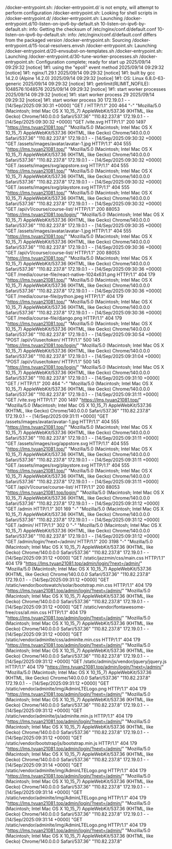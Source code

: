 /docker-entrypoint.sh: /docker-entrypoint.d/ is not empty, will attempt to perform configuration
/docker-entrypoint.sh: Looking for shell scripts in /docker-entrypoint.d/
/docker-entrypoint.sh: Launching /docker-entrypoint.d/10-listen-on-ipv6-by-default.sh
10-listen-on-ipv6-by-default.sh: info: Getting the checksum of /etc/nginx/conf.d/default.conf
10-listen-on-ipv6-by-default.sh: info: /etc/nginx/conf.d/default.conf differs from the packaged version
/docker-entrypoint.sh: Sourcing /docker-entrypoint.d/15-local-resolvers.envsh
/docker-entrypoint.sh: Launching /docker-entrypoint.d/20-envsubst-on-templates.sh
/docker-entrypoint.sh: Launching /docker-entrypoint.d/30-tune-worker-processes.sh
/docker-entrypoint.sh: Configuration complete; ready for start up
2025/09/14 09:29:32 [notice] 1#1: using the "epoll" event method
2025/09/14 09:29:32 [notice] 1#1: nginx/1.29.1
2025/09/14 09:29:32 [notice] 1#1: built by gcc 14.2.0 (Alpine 14.2.0) 
2025/09/14 09:29:32 [notice] 1#1: OS: Linux 6.8.0-63-generic
2025/09/14 09:29:32 [notice] 1#1: getrlimit(RLIMIT_NOFILE): 1048576:1048576
2025/09/14 09:29:32 [notice] 1#1: start worker processes
2025/09/14 09:29:32 [notice] 1#1: start worker process 29
2025/09/14 09:29:32 [notice] 1#1: start worker process 30
172.19.0.1 - - [14/Sep/2025:09:30:31 +0000] "GET / HTTP/1.1" 200 464 "-" "Mozilla/5.0 (Macintosh; Intel Mac OS X 10_15_7) AppleWebKit/537.36 (KHTML, like Gecko) Chrome/140.0.0.0 Safari/537.36" "110.82.237.8"
172.19.0.1 - - [14/Sep/2025:09:30:32 +0000] "GET /vite.svg HTTP/1.1" 200 1497 "https://lms.tyuan21081.top/" "Mozilla/5.0 (Macintosh; Intel Mac OS X 10_15_7) AppleWebKit/537.36 (KHTML, like Gecko) Chrome/140.0.0.0 Safari/537.36" "110.82.237.8"
172.19.0.1 - - [14/Sep/2025:09:30:32 +0000] "GET /assets/images/avatar/avatar-1.jpg HTTP/1.1" 404 555 "https://lms.tyuan21081.top/" "Mozilla/5.0 (Macintosh; Intel Mac OS X 10_15_7) AppleWebKit/537.36 (KHTML, like Gecko) Chrome/140.0.0.0 Safari/537.36" "110.82.237.8"
172.19.0.1 - - [14/Sep/2025:09:30:32 +0000] "GET /assets/images/svg/appstore.svg HTTP/1.1" 404 555 "https://lms.tyuan21081.top/" "Mozilla/5.0 (Macintosh; Intel Mac OS X 10_15_7) AppleWebKit/537.36 (KHTML, like Gecko) Chrome/140.0.0.0 Safari/537.36" "110.82.237.8"
172.19.0.1 - - [14/Sep/2025:09:30:32 +0000] "GET /assets/images/svg/playstore.svg HTTP/1.1" 404 555 "https://lms.tyuan21081.top/" "Mozilla/5.0 (Macintosh; Intel Mac OS X 10_15_7) AppleWebKit/537.36 (KHTML, like Gecko) Chrome/140.0.0.0 Safari/537.36" "110.82.237.8"
172.19.0.1 - - [14/Sep/2025:09:30:32 +0000] "GET /api/v1/course/course-list/ HTTP/1.1" 200 88053 "https://lms.tyuan21081.top/login/" "Mozilla/5.0 (Macintosh; Intel Mac OS X 10_15_7) AppleWebKit/537.36 (KHTML, like Gecko) Chrome/140.0.0.0 Safari/537.36" "110.82.237.8"
172.19.0.1 - - [14/Sep/2025:09:30:35 +0000] "GET /assets/images/avatar/avatar-1.jpg HTTP/1.1" 404 555 "https://lms.tyuan21081.top/" "Mozilla/5.0 (Macintosh; Intel Mac OS X 10_15_7) AppleWebKit/537.36 (KHTML, like Gecko) Chrome/140.0.0.0 Safari/537.36" "110.82.237.8"
172.19.0.1 - - [14/Sep/2025:09:30:36 +0000] "GET /api/v1/course/course-list/ HTTP/1.1" 200 88053 "https://lms.tyuan21081.top/" "Mozilla/5.0 (Macintosh; Intel Mac OS X 10_15_7) AppleWebKit/537.36 (KHTML, like Gecko) Chrome/140.0.0.0 Safari/537.36" "110.82.237.8"
172.19.0.1 - - [14/Sep/2025:09:30:36 +0000] "GET /media/course-file/react-native-1024x631.png HTTP/1.1" 404 179 "https://lms.tyuan21081.top/" "Mozilla/5.0 (Macintosh; Intel Mac OS X 10_15_7) AppleWebKit/537.36 (KHTML, like Gecko) Chrome/140.0.0.0 Safari/537.36" "110.82.237.8"
172.19.0.1 - - [14/Sep/2025:09:30:36 +0000] "GET /media/course-file/python.jpeg HTTP/1.1" 404 179 "https://lms.tyuan21081.top/" "Mozilla/5.0 (Macintosh; Intel Mac OS X 10_15_7) AppleWebKit/537.36 (KHTML, like Gecko) Chrome/140.0.0.0 Safari/537.36" "110.82.237.8"
172.19.0.1 - - [14/Sep/2025:09:30:36 +0000] "GET /media/course-file/django.png HTTP/1.1" 404 179 "https://lms.tyuan21081.top/" "Mozilla/5.0 (Macintosh; Intel Mac OS X 10_15_7) AppleWebKit/537.36 (KHTML, like Gecko) Chrome/140.0.0.0 Safari/537.36" "110.82.237.8"
172.19.0.1 - - [14/Sep/2025:09:30:54 +0000] "POST /api/v1/user/token/ HTTP/1.1" 500 145 "https://lms.tyuan21081.top/login/" "Mozilla/5.0 (Macintosh; Intel Mac OS X 10_15_7) AppleWebKit/537.36 (KHTML, like Gecko) Chrome/140.0.0.0 Safari/537.36" "110.82.237.8"
172.19.0.1 - - [14/Sep/2025:09:31:04 +0000] "POST /api/v1/user/token/ HTTP/1.1" 500 145 "https://lms.tyuan21081.top/login/" "Mozilla/5.0 (Macintosh; Intel Mac OS X 10_15_7) AppleWebKit/537.36 (KHTML, like Gecko) Chrome/140.0.0.0 Safari/537.36" "110.82.237.8"
172.19.0.1 - - [14/Sep/2025:09:31:10 +0000] "GET / HTTP/1.1" 200 464 "-" "Mozilla/5.0 (Macintosh; Intel Mac OS X 10_15_7) AppleWebKit/537.36 (KHTML, like Gecko) Chrome/140.0.0.0 Safari/537.36" "110.82.237.8"
172.19.0.1 - - [14/Sep/2025:09:31:11 +0000] "GET /vite.svg HTTP/1.1" 200 1497 "https://lms.tyuan21081.top/" "Mozilla/5.0 (Macintosh; Intel Mac OS X 10_15_7) AppleWebKit/537.36 (KHTML, like Gecko) Chrome/140.0.0.0 Safari/537.36" "110.82.237.8"
172.19.0.1 - - [14/Sep/2025:09:31:11 +0000] "GET /assets/images/avatar/avatar-1.jpg HTTP/1.1" 404 555 "https://lms.tyuan21081.top/" "Mozilla/5.0 (Macintosh; Intel Mac OS X 10_15_7) AppleWebKit/537.36 (KHTML, like Gecko) Chrome/140.0.0.0 Safari/537.36" "110.82.237.8"
172.19.0.1 - - [14/Sep/2025:09:31:11 +0000] "GET /assets/images/svg/appstore.svg HTTP/1.1" 404 555 "https://lms.tyuan21081.top/" "Mozilla/5.0 (Macintosh; Intel Mac OS X 10_15_7) AppleWebKit/537.36 (KHTML, like Gecko) Chrome/140.0.0.0 Safari/537.36" "110.82.237.8"
172.19.0.1 - - [14/Sep/2025:09:31:11 +0000] "GET /assets/images/svg/playstore.svg HTTP/1.1" 404 555 "https://lms.tyuan21081.top/" "Mozilla/5.0 (Macintosh; Intel Mac OS X 10_15_7) AppleWebKit/537.36 (KHTML, like Gecko) Chrome/140.0.0.0 Safari/537.36" "110.82.237.8"
172.19.0.1 - - [14/Sep/2025:09:31:11 +0000] "GET /api/v1/course/course-list/ HTTP/1.1" 200 88053 "https://lms.tyuan21081.top/login/" "Mozilla/5.0 (Macintosh; Intel Mac OS X 10_15_7) AppleWebKit/537.36 (KHTML, like Gecko) Chrome/140.0.0.0 Safari/537.36" "110.82.237.8"
172.19.0.1 - - [14/Sep/2025:09:31:12 +0000] "GET /admin HTTP/1.1" 301 169 "-" "Mozilla/5.0 (Macintosh; Intel Mac OS X 10_15_7) AppleWebKit/537.36 (KHTML, like Gecko) Chrome/140.0.0.0 Safari/537.36" "110.82.237.8"
172.19.0.1 - - [14/Sep/2025:09:31:12 +0000] "GET /admin/ HTTP/1.1" 302 0 "-" "Mozilla/5.0 (Macintosh; Intel Mac OS X 10_15_7) AppleWebKit/537.36 (KHTML, like Gecko) Chrome/140.0.0.0 Safari/537.36" "110.82.237.8"
172.19.0.1 - - [14/Sep/2025:09:31:12 +0000] "GET /admin/login/?next=/admin/ HTTP/1.1" 200 3198 "-" "Mozilla/5.0 (Macintosh; Intel Mac OS X 10_15_7) AppleWebKit/537.36 (KHTML, like Gecko) Chrome/140.0.0.0 Safari/537.36" "110.82.237.8"
172.19.0.1 - - [14/Sep/2025:09:31:12 +0000] "GET /static/jazzmin/css/main.css HTTP/1.1" 404 179 "https://lms.tyuan21081.top/admin/login/?next=/admin/" "Mozilla/5.0 (Macintosh; Intel Mac OS X 10_15_7) AppleWebKit/537.36 (KHTML, like Gecko) Chrome/140.0.0.0 Safari/537.36" "110.82.237.8"
172.19.0.1 - - [14/Sep/2025:09:31:12 +0000] "GET /static/vendor/bootswatch/solar/bootstrap.min.css HTTP/1.1" 404 179 "https://lms.tyuan21081.top/admin/login/?next=/admin/" "Mozilla/5.0 (Macintosh; Intel Mac OS X 10_15_7) AppleWebKit/537.36 (KHTML, like Gecko) Chrome/140.0.0.0 Safari/537.36" "110.82.237.8"
172.19.0.1 - - [14/Sep/2025:09:31:12 +0000] "GET /static/vendor/fontawesome-free/css/all.min.css HTTP/1.1" 404 179 "https://lms.tyuan21081.top/admin/login/?next=/admin/" "Mozilla/5.0 (Macintosh; Intel Mac OS X 10_15_7) AppleWebKit/537.36 (KHTML, like Gecko) Chrome/140.0.0.0 Safari/537.36" "110.82.237.8"
172.19.0.1 - - [14/Sep/2025:09:31:12 +0000] "GET /static/vendor/adminlte/css/adminlte.min.css HTTP/1.1" 404 179 "https://lms.tyuan21081.top/admin/login/?next=/admin/" "Mozilla/5.0 (Macintosh; Intel Mac OS X 10_15_7) AppleWebKit/537.36 (KHTML, like Gecko) Chrome/140.0.0.0 Safari/537.36" "110.82.237.8"
172.19.0.1 - - [14/Sep/2025:09:31:12 +0000] "GET /static/admin/js/vendor/jquery/jquery.js HTTP/1.1" 404 179 "https://lms.tyuan21081.top/admin/login/?next=/admin/" "Mozilla/5.0 (Macintosh; Intel Mac OS X 10_15_7) AppleWebKit/537.36 (KHTML, like Gecko) Chrome/140.0.0.0 Safari/537.36" "110.82.237.8"
172.19.0.1 - - [14/Sep/2025:09:31:12 +0000] "GET /static/vendor/adminlte/img/AdminLTELogo.png HTTP/1.1" 404 179 "https://lms.tyuan21081.top/admin/login/?next=/admin/" "Mozilla/5.0 (Macintosh; Intel Mac OS X 10_15_7) AppleWebKit/537.36 (KHTML, like Gecko) Chrome/140.0.0.0 Safari/537.36" "110.82.237.8"
172.19.0.1 - - [14/Sep/2025:09:31:12 +0000] "GET /static/vendor/adminlte/js/adminlte.min.js HTTP/1.1" 404 179 "https://lms.tyuan21081.top/admin/login/?next=/admin/" "Mozilla/5.0 (Macintosh; Intel Mac OS X 10_15_7) AppleWebKit/537.36 (KHTML, like Gecko) Chrome/140.0.0.0 Safari/537.36" "110.82.237.8"
172.19.0.1 - - [14/Sep/2025:09:31:12 +0000] "GET /static/vendor/bootstrap/js/bootstrap.min.js HTTP/1.1" 404 179 "https://lms.tyuan21081.top/admin/login/?next=/admin/" "Mozilla/5.0 (Macintosh; Intel Mac OS X 10_15_7) AppleWebKit/537.36 (KHTML, like Gecko) Chrome/140.0.0.0 Safari/537.36" "110.82.237.8"
172.19.0.1 - - [14/Sep/2025:09:31:14 +0000] "GET /static/vendor/adminlte/img/AdminLTELogo.png HTTP/1.1" 404 179 "https://lms.tyuan21081.top/admin/login/?next=/admin/" "Mozilla/5.0 (Macintosh; Intel Mac OS X 10_15_7) AppleWebKit/537.36 (KHTML, like Gecko) Chrome/140.0.0.0 Safari/537.36" "110.82.237.8"
172.19.0.1 - - [14/Sep/2025:09:31:14 +0000] "GET /static/vendor/adminlte/img/AdminLTELogo.png HTTP/1.1" 404 179 "https://lms.tyuan21081.top/admin/login/?next=/admin/" "Mozilla/5.0 (Macintosh; Intel Mac OS X 10_15_7) AppleWebKit/537.36 (KHTML, like Gecko) Chrome/140.0.0.0 Safari/537.36" "110.82.237.8"
172.19.0.1 - - [14/Sep/2025:09:31:14 +0000] "GET /static/vendor/adminlte/img/AdminLTELogo.png HTTP/1.1" 404 179 "https://lms.tyuan21081.top/admin/login/?next=/admin/" "Mozilla/5.0 (Macintosh; Intel Mac OS X 10_15_7) AppleWebKit/537.36 (KHTML, like Gecko) Chrome/140.0.0.0 Safari/537.36" "110.82.237.8"